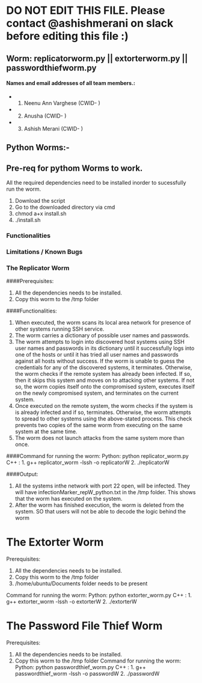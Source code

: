 # DO NOT EDIT THIS FILE. Please contact @ashishmerani on slack before editing this file :)


## Worm: replicatorworm.py  ||  extorterworm.py  ||  passwordthiefworm.py



#### Names and email addresses of all team members.:

- 1) Neenu Ann Varghese (CWID- )
- 2) Anusha (CWID- )
- 3) Ashish Merani (CWID- )

## Python Worms:-
## Pre-req for pythom Worms to work.
All the required dependencies need to be installed inorder to sucessfully run the worm.
1. Download the script
2. Go to the downloaded directory via cmd
3. chmod a+x install.sh
4. ./install.sh

 ### Functionalities



 ### Limitations / Known Bugs




### The Replicator Worm 
####Prerequisites: 
1. All the dependencies needs to be installed.
2. Copy this worm to the /tmp folder

####Functionalities:
1. When executed, the worm scans its local area network for presence of other systems running SSH service.
2. The worm carries a dictionary of possible user names and passwords. 
3. The worm attempts to login into discovered host systems using SSH user names and passwords in its dictionary until it successfully logs into one of the hosts or until it has tried all user names and passwords against all hosts without success. If the worm is unable to guess the credentials for any of the discovered systems, it terminates. Otherwise, the worm checks if the remote system has already been infected. If so, then it skips this system and moves on to attacking other systems. If not so, the worm copies itself onto the compromised system, executes itself on the newly compromised system, and terminates on the current system.
4. Once executed on the remote system, the worm checks if the system is is already infected and if so, terminates. Otherwise, the worm attempts to spread to other systems using the above-stated process. This check prevents two copies of the same worm from executing on the same system at the same time.
5. The worm does not launch attacks from the same system more than once.

####Command for running the worm: 
Python: python replicator_worm.py 
C++ : 1. g++ replicator_worm -lssh -o replicatorW
      2. ./replicatorW

####Output:
1. All the systems inthe network with port 22 open, will be infected. They will have infectionMarker_repW_python.txt in the /tmp folder. This shows that the worm has executed on the system. 
2. After the worm has finished execution, the worm is deleted from the system. SO that users will not be able to decode the logic behind the worm

# The Extorter Worm
Prerequisites: 
1. All the dependencies needs to be installed.
2. Copy this worm to the /tmp folder
3. /home/ubuntu/Documents folder needs to be present

Command for running the worm: 
Python: python extorter_worm.py 
C++ : 1. g++ extorter_worm -lssh -o extorterW
      2. ./extorterW
 
# The Password File Thief Worm 
Prerequisites: 
1. All the dependencies needs to be installed.
2. Copy this worm to the /tmp folder
Command for running the worm: 
Python: python passwordthief_worm.py 
C++ : 1. g++ passwordthief_worm -lssh -o passwordW
      2. ./passwordW



